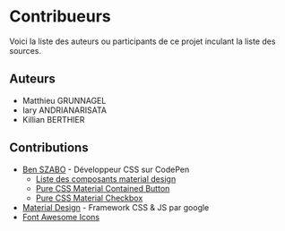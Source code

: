 # Contribueurs
Voici la liste des auteurs ou participants de ce projet inculant la liste des sources.

## Auteurs
 * Matthieu GRUNNAGEL
 * Iary ANDRIANARISATA
 * Killian BERTHIER

## Contributions
 * [Ben SZABO](https://codepen.io/finnhvman) - Développeur CSS sur CodePen
   * [Liste des composants material design](https://codepen.io/finnhvman/pen/zMKagM)
   * [Pure CSS Material Contained Button](https://codepen.io/finnhvman/pen/MQyJxV)
   * [Pure CSS Material Checkbox](https://codepen.io/finnhvman/pen/zpygBB)
 * [Material Design](https://material.io/) - Framework CSS & JS par google
 * [Font Awesome Icons](https://fontawesome.com/)